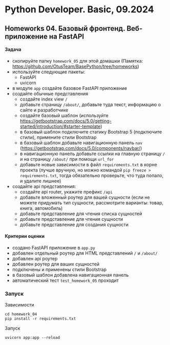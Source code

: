# Python Developer. Basic, 09.2024

## Homeworks 04. Базовый фронтенд. Веб-приложение на FastAPI

#### Задача

- скопируйте папку `homework_05` для этой домашки (Памятка: <https://github.com/OtusTeam/BasePython/tree/homeworks>)
- используйте следующие пакеты:
  - FastAPI
  - uvicorn
- в модуле `app` создайте базовое FastAPI приложение
- создайте обычные представления
  - создайте index view `/`
  - добавьте страницу `/about/`, добавьте туда текст, информацию о сайте и разработчике
  - создайте базовый шаблон (используйте <https://getbootstrap.com/docs/5.0/getting-started/introduction/#starter-template>)
  - в базовый шаблон подключите статику Bootstrap 5 (подключите стили), примените стили Bootstrap
  - в базовый шаблон добавьте навигационную панель `nav` (<https://getbootstrap.com/docs/5.0/components/navbar/>)
  - в навигационную панель добавьте ссылки на главную страницу `/` и на страницу `/about/` при помощи `url_for`
  - добавьте новые зависимости в файл `requirements.txt` в корне проекта
    (лучше вручную, но можно командой `pip freeze > requirements.txt`, тогда обязательно проверьте, что туда попало, и удалите лишнее)
- создайте api представления:
  - создайте api router, укажите префикс `/api`
  - добавьте вложенный роутер для вашей сущности (если не можете придумать тип сущности, рассмотрите варианты: товар, книга, автомобиль)
  - добавьте представление для чтения списка сущностей
  - добавьте представление для чтения сущности
  - добавьте представление для создания сущности

#### Критерии оценки

- создано FastAPI приложение в `app.py`
- добавлен отдельный роутер для HTML представлений `/` и `/about/`
- добавлен api роутер
- добавлен роутер для ваших сущностей
- подключены и применены стили Bootstrap
- в базовый шаблон добавлена навигационная панель
- автоматический тест `test_homework_05` проходит

### Запуск

Зависимости

```shell
cd homework_04
pip install -r requirements.txt
```

Запуск

```shell
uvicorn app:app --reload
```
